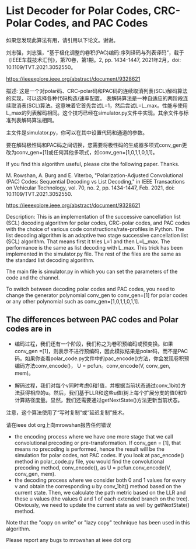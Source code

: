 # List Decoder for Polar Codes, CRC-Polar Codes, and PAC Codes



如果您发现此算法有用，请引用以下论文。谢谢。

刘志强，刘志强，“基于极化调整的卷积(PAC)编码:序列译码与列表译码”，载于《IEEE车载技术汇刊》，第70卷，第1期。2, pp. 1434-1447, 2021年2月，doi: 10.1109/TVT.2021.3052550。

https://ieeexplore.ieee.org/abstract/document/9328621

描述:
这是一个对polar码、CRC-polar码和PAC码的连续取消列表(SCL)解码算法的实现，可以选择各种代码构造/速率配置。
表解码算法是一种自适应的两阶段连续取消表(SCL)算法。这意味着它首先尝试L=1，然后尝试L=L_max。性能与使用L_max的列表解码相同。这个技巧已经在simulator.py文件中实现。其余文件与标准列表解码算法相同。

主文件是simulator.py，你可以在其中设置代码和通道的参数。

要在解码极性码和PAC码之间切换，您需要将极性码的生成器多项式conv_gen更改为conv_gen=[1]或任何其他多项式，如conv_gen=[1,0,1,1,0,1,1]。

If you find this algorithm useful, please cite the following paper. Thanks.

M. Rowshan, A. Burg and E. Viterbo, "Polarization-Adjusted Convolutional (PAC) Codes: Sequential Decoding vs List Decoding," in IEEE Transactions on Vehicular Technology, vol. 70, no. 2, pp. 1434-1447, Feb. 2021, doi: 10.1109/TVT.2021.3052550.

https://ieeexplore.ieee.org/abstract/document/9328621

Description:
This is an implementation of the successive cancellation list (SCL) decoding algorithm for polar codes, CRC-polar codes, and PAC codes with the choice of various code constructions/rate-profiles in Python.
The list decoding algorithm is an adaptive two stage successive cancellation list (SCL) algorithm. That means first it tries L=1 and then L=L_max. The performance is the same as list decoding with L_max. This trick has been implemented in the simulator.py file. The rest of the files are the same as the standard list decoding algorithm.

The main file is simulator.py in which you can set the parameters of the code and the channel.

To switch between decoding polar codes and PAC codes, you need to change the generator polynomial conv_gen to conv_gen=[1] for polar codes or any other polynomial such as conv_gen=[1,0,1,1,0,1,1].

## The differences between PAC codes and Polar codes are in

- 编码过程，我们还有一个阶段，我们称之为卷积预编码或预变换。如果conv_gen =[1]，则表示不进行预编码，因此模拟结果是polar码，而不是PAC码。如果你查看polar_code.py文件中的pac_encode()方法，你会发现卷积预编码方法conv_encode()， U = pcfun。conv_encode(V, conv_gen, mem)。

- 解码过程，我们对每个v同时考虑0和1值，并根据当前状态通过conv_1bit()方法获得相应的u。然后，我们基于LLR和这些u值(树上每个扩展分支的值0和1)计算路径度量。显然，我们还需要通过getNextState()方法更新当前状态。

注意，这个算法使用了“写时复制”或“延迟复制”技术。

请在ieee dot org上向mrowshan报告任何错误

- the encoding process where we have one more stage that we call convolutional precoding or pre-transformation. If conv_gen = [1], that means no precoding is performed, hence the result will be the simulation for polar codes, not PAC codes. If you look at  pac_encode() method in polar_code.py file, you would find the convolutional precoding method, conv_encode(), as U = pcfun.conv_encode(V, conv_gen, mem).
- the decoding process where we consider both 0 and 1 values for every v and obtain the corresponding u by conv_1bit() method based on the current state. Then, we calculate the path metric based on the LLR and these u values (the values 0 and 1 of each extended branch on the tree). Obviously, we need to update the current state as well by getNextState() method.

Note that the "copy on write" or "lazy copy" technique has been used in this algorithm.

Please report any bugs to mrowshan at ieee dot org
